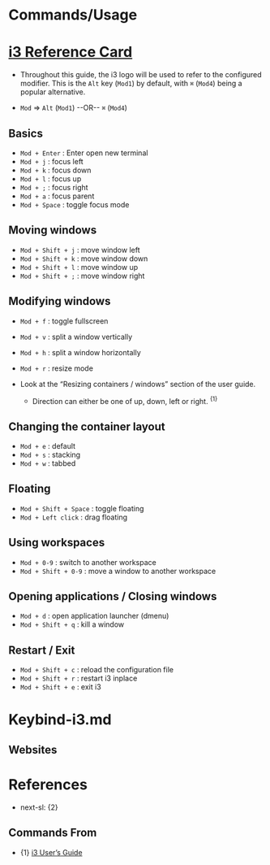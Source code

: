# Commands/Usage

# [i3 Reference Card](https://i3wm.org/docs/refcard.html)

* Throughout this guide, the i3 logo will be used to refer to the configured modifier. This is the `Alt` key (`Mod1`) by default, with `⌘` (`Mod4`) being a popular alternative.

* `Mod` => `Alt` (`Mod1`) --OR-- `⌘` (`Mod4`)

## Basics

* `Mod + Enter` : Enter	open new terminal
* `Mod + j` : focus left
* `Mod + k` : focus down
* `Mod + l` : focus up
* `Mod + ;` : focus right
* `Mod + a` : focus parent
* `Mod + Space` : toggle focus mode

## Moving windows

* `Mod + Shift + j` : move window left
* `Mod + Shift + k` : move window down
* `Mod + Shift + l` : move window up
* `Mod + Shift + ;` : move window right

## Modifying windows

* `Mod + f` : toggle fullscreen
* `Mod + v` : split a window vertically
* `Mod + h` : split a window horizontally
* `Mod + r` : resize mode

* Look at the “Resizing containers / windows” section of the user guide.
  * Direction can either be one of up, down, left or right. <sup>{1}</sup>

## Changing the container layout

* `Mod + e` : default
* `Mod + s` : stacking
* `Mod + w` : tabbed

## Floating

* `Mod + Shift + Space` : toggle floating
* `Mod + Left click` : drag floating

## Using workspaces

* `Mod + 0-9` : switch to another workspace
* `Mod + Shift + 0-9` : move a window to another workspace

## Opening applications / Closing windows

* `Mod + d` : open application launcher (dmenu)
* `Mod + Shift + q` : kill a window

## Restart / Exit

* `Mod + Shift + c` : reload the configuration file
* `Mod + Shift + r` : restart i3 inplace
* `Mod + Shift + e` : exit i3

# Keybind-i3.md

## Websites

# References

* next-sl: {2}

## Commands From

* {1} [i3 User’s Guide](https://i3wm.org/docs/userguide.html)
